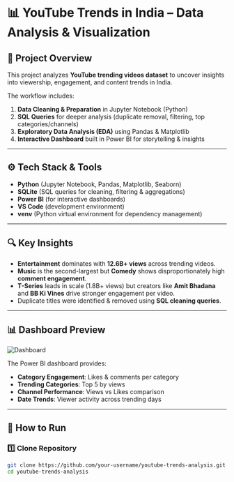 # 📊 YouTube Trends in India – Data Analysis & Visualization  

## 📌 Project Overview  
This project analyzes **YouTube trending videos dataset** to uncover insights into viewership, engagement, and content trends in India.  

The workflow includes:  
1. **Data Cleaning & Preparation** in Jupyter Notebook (Python)  
2. **SQL Queries** for deeper analysis (duplicate removal, filtering, top categories/channels)  
3. **Exploratory Data Analysis (EDA)** using Pandas & Matplotlib  
4. **Interactive Dashboard** built in Power BI for storytelling & insights  

---

## ⚙️ Tech Stack & Tools  
- **Python** (Jupyter Notebook, Pandas, Matplotlib, Seaborn)  
- **SQLite** (SQL queries for cleaning, filtering & aggregations)  
- **Power BI** (for interactive dashboards)  
- **VS Code** (development environment)  
- **venv** (Python virtual environment for dependency management)  

---

## 🔍 Key Insights  
- **Entertainment** dominates with **12.6B+ views** across trending videos.  
- **Music** is the second-largest but **Comedy** shows disproportionately high **comment engagement**.  
- **T-Series** leads in scale (1.8B+ views) but creators like **Amit Bhadana** and **BB Ki Vines** drive stronger engagement per video.  
- Duplicate titles were identified & removed using **SQL cleaning queries**.  

---

## 📊 Dashboard Preview  
![Dashboard](image/youtube_dashboard.jpg)


The Power BI dashboard provides:  
- **Category Engagement**: Likes & comments per category  
- **Trending Categories**: Top 5 by views  
- **Channel Performance**: Views vs Likes comparison  
- **Date Trends**: Viewer activity across trending days  

---

## 🚀 How to Run  

### 1️⃣ Clone Repository  
```bash
git clone https://github.com/your-username/youtube-trends-analysis.git
cd youtube-trends-analysis
